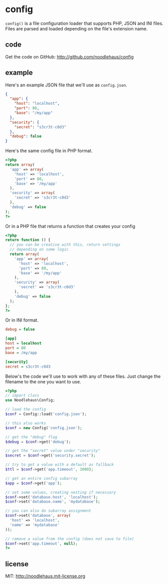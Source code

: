 # config

`config()` is a file configuration loader that supports PHP,
JSON and INI files. Files are parsed and loaded depending on
the file's extension name.

## code

Get the code on GitHub: <http://github.com/noodlehaus/config>

## example

Here's an example JSON file that we'll use as `config.json`.

```json
{
  "app": {
    "host": "localhost",
    "port": 80,
    "base": "/my/app"
  },
  "security": {
    "secret": "s3cr3t-c0d3"
  },
  "debug": false
}
```

Here's the same config file in PHP format.

```php
<?php
return array(
  'app' => array(
    'host' => 'localhost',
    'port' => 80,
    'base' => '/my/app'
  ),
  'security' => array(
    'secret' => 's3cr3t-c0d3'
  ),
  'debug' => false
);
?>
```

Or in a PHP file that returns a function that creates your config

```php
<?php
return function () {
  // you can be creative with this, return settings
  // depending on some logic
  return array(
    'app' => array(
      'host' => 'localhost',
      'port' => 80,
      'base' => '/my/app'
    ),
    'security' => array(
      'secret' => 's3cr3t-c0d3'
    ),
    'debug' => false
  );
};
?>
```

Or in INI format.

```ini
debug = false

[app]
host = localhost
port = 80
base = /my/app

[security]
secret = s3cr3t-c0d3
```

Below's the code we'll use to work with any of these files. Just
change the filename to the one you want to use.

```php
<?php
// import class
use Noodlehaus\Config;

// load the config
$conf = Config::load('config.json');

// this also works
$conf = new Config('config.json');

// get the "debug" flag
$debug = $conf->get('debug');

// get the "secret" value under "security"
$secret = $conf->get('security.secret');

// try to get a value with a default as fallback
$ttl = $conf->get('app.timeout', 3000);

// get an entire config subarray
$app = $conf->get('app');

// set some values, creating nesting if necessary
$conf->set('database.host', 'localhost');
$conf->set('database.name', 'mydatabase');

// you can also do subarray assignment
$conf->set('database', array(
  'host' => 'localhost',
  'name' => 'mydatabase'
));

// remove a value from the config (does not save to file)
$conf->set('app.timeout', null);
?>
```

## license
MIT: <http://noodlehaus.mit-license.org>

